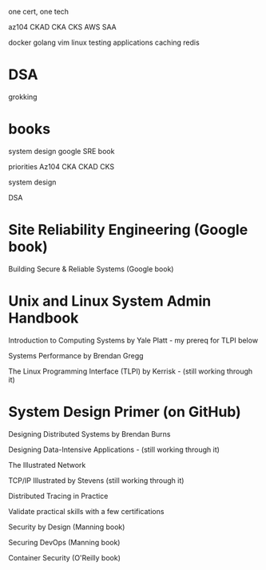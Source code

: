 one cert, one tech


az104
CKAD
CKA
CKS
AWS SAA

docker
golang
vim
linux
testing applications 
caching
redis

# DSA 
grokking

# books
system design
google SRE book


priorities
Az104
CKA
CKAD
CKS

system design

DSA

# Site Reliability Engineering (Google book)

Building Secure & Reliable Systems (Google book)

# Unix and Linux System Admin Handbook

Introduction to Computing Systems by Yale Platt - my prereq for TLPI below

Systems Performance by Brendan Gregg

The Linux Programming Interface (TLPI) by Kerrisk - (still working through it)

# System Design Primer (on GitHub)

Designing Distributed Systems by Brendan Burns

Designing Data-Intensive Applications - (still working through it)

The Illustrated Network

TCP/IP Illustrated by Stevens (still working through it)

Distributed Tracing in Practice

Validate practical skills with a few certifications

Security by Design (Manning book)

Securing DevOps (Manning book)

Container Security (O'Reilly book)